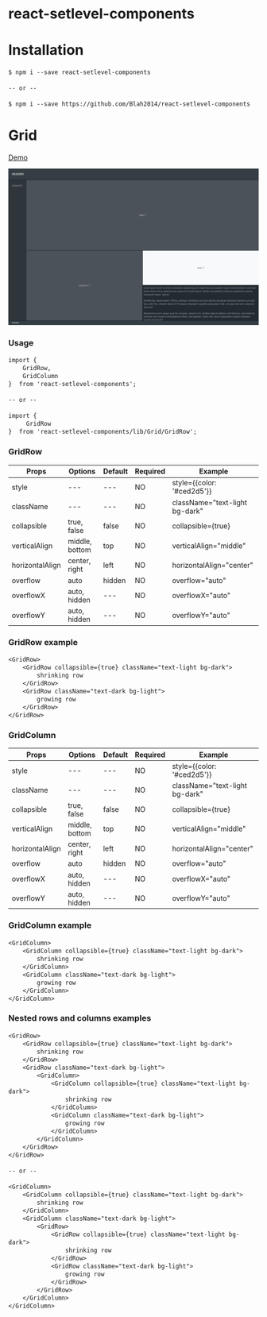 # react-setlevel-components

# Installation
```
$ npm i --save react-setlevel-components

-- or --

$ npm i --save https://github.com/Blah2014/react-setlevel-components
```

# Grid

[Demo](https://blah2014.github.io/react-setlevel-components/demo/index.html)

![Grid](https://raw.githubusercontent.com/Blah2014/react-setlevel-components/master/demo/images/grid.png)

### Usage
```
import {
    GridRow,
    GridColumn
}  from 'react-setlevel-components';

-- or --

import {
     GridRow
}  from 'react-setlevel-components/lib/Grid/GridRow';
```

### GridRow
| Props | Options | Default | Required | Example |
| --- | --- | --- | --- | --- |
| style | --- | --- | NO | style={{color: '#ced2d5'}} |
| className | --- | --- | NO | className="text-light bg-dark" |
| collapsible | true, false | false | NO | collapsible={true} |
| verticalAlign | middle, bottom | top | NO | verticalAlign="middle" |
| horizontalAlign | center, right | left | NO | horizontalAlign="center" |
| overflow | auto | hidden | NO | overflow="auto" |
| overflowX | auto, hidden | --- | NO | overflowX="auto" |
| overflowY | auto, hidden | --- | NO | overflowY="auto" |

### GridRow example
```
<GridRow>
    <GridRow collapsible={true} className="text-light bg-dark">
        shrinking row
    </GridRow>
    <GridRow className="text-dark bg-light">
        growing row
    </GridRow>
</GridRow>
```

### GridColumn
| Props | Options | Default | Required | Example |
| --- | --- | --- | --- | --- |
| style | --- | --- | NO | style={{color: '#ced2d5'}} |
| className | --- | --- | NO | className="text-light bg-dark" |
| collapsible | true, false | false | NO | collapsible={true} |
| verticalAlign | middle, bottom | top | NO | verticalAlign="middle" |
| horizontalAlign | center, right | left | NO | horizontalAlign="center" |
| overflow | auto | hidden | NO | overflow="auto" |
| overflowX | auto, hidden | --- | NO | overflowX="auto" |
| overflowY | auto, hidden | --- | NO | overflowY="auto" |

### GridColumn example
```
<GridColumn>
    <GridColumn collapsible={true} className="text-light bg-dark">
        shrinking row
    </GridColumn>
    <GridColumn className="text-dark bg-light">
        growing row
    </GridColumn>
</GridColumn>
```

### Nested rows and columns examples
```
<GridRow>
    <GridRow collapsible={true} className="text-light bg-dark">
        shrinking row
    </GridRow>
    <GridRow className="text-dark bg-light">
        <GridColumn>
            <GridColumn collapsible={true} className="text-light bg-dark">
                shrinking row
            </GridColumn>
            <GridColumn className="text-dark bg-light">
                growing row
            </GridColumn>
        </GridColumn>
    </GridRow>
</GridRow>

-- or --

<GridColumn>
    <GridColumn collapsible={true} className="text-light bg-dark">
        shrinking row
    </GridColumn>
    <GridColumn className="text-dark bg-light">
        <GridRow>
            <GridRow collapsible={true} className="text-light bg-dark">
                shrinking row
            </GridRow>
            <GridRow className="text-dark bg-light">
                growing row
            </GridRow>
        </GridRow>
    </GridColumn>
</GridColumn>
```